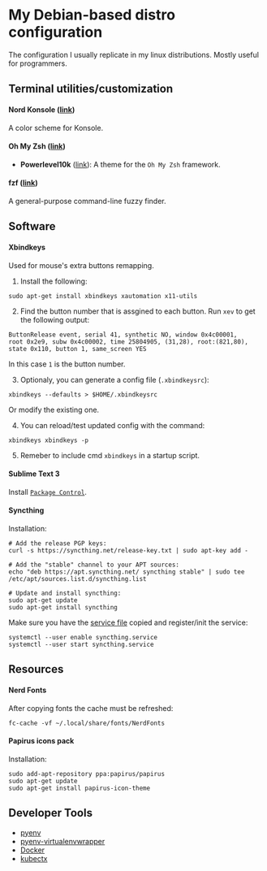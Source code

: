 # My Debian-based distro configuration

The configuration I usually replicate in my linux distributions. Mostly useful for programmers.


## Terminal utilities/customization

#### Nord Konsole ([link](https://github.com/arcticicestudio/nord-konsole))
A color scheme for Konsole.

#### Oh My Zsh ([link](https://github.com/robbyrussell/oh-my-zsh))

* **Powerlevel10k** ([link](https://github.com/romkatv/powerlevel10k)): A theme
for the `Oh My Zsh` framework.

#### fzf ([link](https://github.com/junegunn/fzf))
A general-purpose command-line fuzzy finder.

## Software

#### Xbindkeys

Used for mouse's extra buttons remapping.

1. Install the following:
```shell
sudo apt-get install xbindkeys xautomation x11-utils
```

2. Find the button number that is assgined to each button. Run `xev` to get the
following output:
```
ButtonRelease event, serial 41, synthetic NO, window 0x4c00001,
root 0x2e9, subw 0x4c00002, time 25804905, (31,28), root:(821,80),
state 0x110, button 1, same_screen YES
```
In this case `1` is the button number.

3. Optionaly, you can generate a config file (`.xbindkeysrc`):
```shell
xbindkeys --defaults > $HOME/.xbindkeysrc
```
Or modify the existing one.

4. You can reload/test updated config with the command:
```shell
xbindkeys xbindkeys -p
```
5. Remeber to include cmd `xbindkeys` in a startup script.

#### Sublime Text 3

Install [`Package Control`](https://packagecontrol.io/installation).

#### Syncthing

Installation:
```shell
# Add the release PGP keys:
curl -s https://syncthing.net/release-key.txt | sudo apt-key add -

# Add the "stable" channel to your APT sources:
echo "deb https://apt.syncthing.net/ syncthing stable" | sudo tee /etc/apt/sources.list.d/syncthing.list

# Update and install syncthing:
sudo apt-get update
sudo apt-get install syncthing
```

Make sure you have the [service file](.config/systemd/user/syncthing.service) copied and register/init the service:
```shell
systemctl --user enable syncthing.service
systemctl --user start syncthing.service
```

## Resources

#### Nerd Fonts

After copying fonts the cache must be refreshed:
```shell
fc-cache -vf ~/.local/share/fonts/NerdFonts
```

#### Papirus icons pack

Installation:
```shell
sudo add-apt-repository ppa:papirus/papirus
sudo apt-get update
sudo apt-get install papirus-icon-theme
```
## Developer Tools

* [pyenv](https://github.com/pyenv/pyenv)
* [pyenv-virtualenvwrapper](https://github.com/pyenv/pyenv-virtualenvwrapper)
* [Docker](https://docs.docker.com/install/linux/docker-ce/ubuntu/)
* [kubectx](https://github.com/ahmetb/kubectx)
